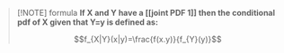 
> [!NOTE] formula
> **If X and Y have a [[joint PDF 1]] then the conditional pdf of X given that Y=y is defined as:**
> 
> $$f_{X|Y}(x|y)=\frac{f(x.y)}{f_{Y}(y)}$$
